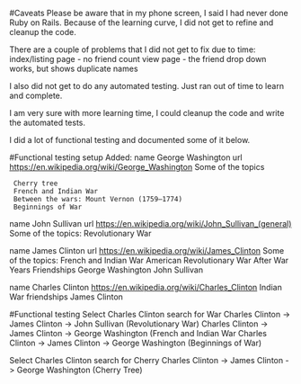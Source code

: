 #Caveats
Please be aware that in my phone screen, I said I had never done Ruby on Rails.
Because of the learning curve, I did not get to refine and cleanup the code.

There are a couple of problems that I did not get to fix due to time:
 index/listing page - no friend count
 view page - the friend drop down works, but shows duplicate names
 
I also did not get to do any automated testing. Just ran out of time to learn and complete.

I am very sure with more learning time, I could cleanup the code and write the automated tests.

I did a lot of functional testing and documented some of it below.

#Functional testing setup
Added: 
name George Washington
url https://en.wikipedia.org/wiki/George_Washington
Some of the topics
```
 Cherry tree
 French and Indian War
 Between the wars: Mount Vernon (1759–1774)
 Beginnings of War
```

name John Sullivan 
url https://en.wikipedia.org/wiki/John_Sullivan_(general)
Some of the topics:
 Revolutionary War
 
name James Clinton
url https://en.wikipedia.org/wiki/James_Clinton
Some of the topics:
 French and Indian War
 American Revolutionary War
 After War Years
Friendships
 George Washington
 John Sullivan 
 
name Charles Clinton
https://en.wikipedia.org/wiki/Charles_Clinton
Indian War
friendships
 James Clinton

#Functional testing
Select Charles Clinton
search for War
 Charles Clinton -> James Clinton -> John Sullivan  (Revolutionary War)
 Charles Clinton -> James Clinton -> George Washington (French and Indian War
 Charles Clinton -> James Clinton -> George Washington (Beginnings of War)
 
Select Charles Clinton
search for Cherry
 Charles Clinton -> James Clinton -> George Washington (Cherry Tree)